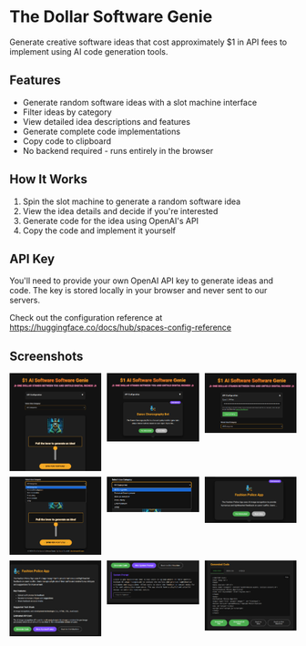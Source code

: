 # The Dollar Software Genie
 
Generate creative software ideas that cost approximately $1 in API fees to implement using AI code generation tools.

## Features

- Generate random software ideas with a slot machine interface
- Filter ideas by category
- View detailed idea descriptions and features
- Generate complete code implementations
- Copy code to clipboard
- No backend required - runs entirely in the browser

## How It Works

1. Spin the slot machine to generate a random software idea
2. View the idea details and decide if you're interested
3. Generate code for the idea using OpenAI's API
4. Copy the code and implement it yourself

## API Key

You'll need to provide your own OpenAI API key to generate ideas and code. The key is stored locally in your browser and never sent to our servers.

Check out the configuration reference at https://huggingface.co/docs/hub/spaces-config-reference

## Screenshots

<div align="center">
  <div style="display: grid; grid-template-columns: repeat(3, 1fr); gap: 10px;">
    <img src="screenshots/v1/1.png" width="250" alt="Screenshot 1">
    <img src="screenshots/v1/2.png" width="250" alt="Screenshot 2">
    <img src="screenshots/v1/3.png" width="250" alt="Screenshot 3">
    <img src="screenshots/v1/4.png" width="250" alt="Screenshot 4">
    <img src="screenshots/v1/5.png" width="250" alt="Screenshot 5">
    <img src="screenshots/v1/6.png" width="250" alt="Screenshot 6">
    <img src="screenshots/v1/7.png" width="250" alt="Screenshot 7">
    <img src="screenshots/v1/8.png" width="250" alt="Screenshot 8">
    <img src="screenshots/v1/9.png" width="250" alt="Screenshot 9">
  </div>
</div>

 